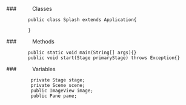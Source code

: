 ###&emsp;&emsp;&emsp;Classes
```
        public class Splash extends Application{

        }
```
###&emsp;&emsp;&emsp;Methods
```
        public static void main(String[] args){}
        public void start(Stage primaryStage) throws Exception{}
```
###&emsp;&emsp;&emsp;Variables
```
         private Stage stage;
         private Scene scene;
         public ImageView image;
         public Pane pane;
```